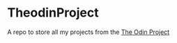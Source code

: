 # TheodinProject


A repo to store all my projects from the <a href="https://www.theodinproject.com/home"> The Odin Project </a>
